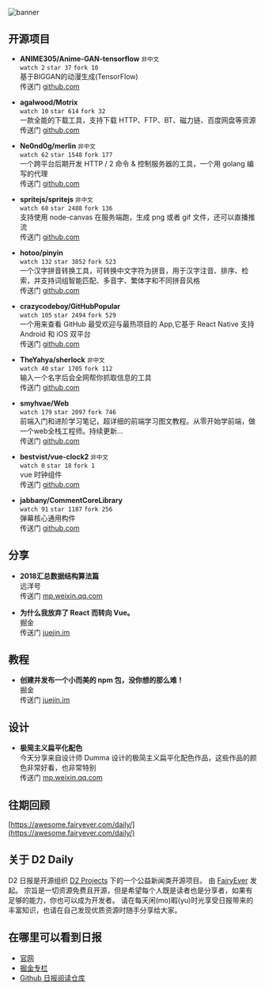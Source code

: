![banner](https://raw.githubusercontent.com/d2-projects/d2-daily/master/source/image/banner@2x.png)

## 开源项目

* **ANIME305/Anime-GAN-tensorflow** `非中文`  
`watch 2` `star 37` `fork 10`  
基于BIGGAN的动漫生成(TensorFlow)  
传送门 [github.com](https://github.com/ANIME305/Anime-GAN-tensorflow)

* **agalwood/Motrix**   
`watch 10` `star 614` `fork 32`  
一款全能的下载工具，支持下载 HTTP、FTP、BT、磁力链、百度网盘等资源  
传送门 [github.com](https://github.com/agalwood/Motrix)

* **Ne0nd0g/merlin** `非中文`  
`watch 62` `star 1548` `fork 177`  
一个跨平台后期开发 HTTP / 2 命令 & 控制服务器的工具，一个用 golang 编写的代理  
传送门 [github.com](https://github.com/Ne0nd0g/merlin)

* **spritejs/spritejs** `非中文`  
`watch 68` `star 2488` `fork 136`  
支持使用 node-canvas 在服务端跑，生成 png 或者 gif 文件，还可以直播推流  
传送门 [github.com](https://github.com/spritejs/spritejs#server-side-render)

* **hotoo/pinyin**   
`watch 132` `star 3852` `fork 523`  
一个汉字拼音转换工具，可转换中文字符为拼音，用于汉字注音、排序、检索，并支持词组智能匹配、多音字、繁体字和不同拼音风格  
传送门 [github.com](https://github.com/hotoo/pinyin)

* **crazycodeboy/GitHubPopular**   
`watch 105` `star 2494` `fork 529`  
一个用来查看 GitHub 最受欢迎与最热项目的 App,它基于 React Native 支持 Android 和 iOS 双平台  
传送门 [github.com](https://github.com/crazycodeboy/GitHubPopular)

* **TheYahya/sherlock** `非中文`  
`watch 40` `star 1705` `fork 112`  
输入一个名字后会全网帮你抓取信息的工具  
传送门 [github.com](https://github.com/TheYahya/sherlock)

* **smyhvae/Web**   
`watch 179` `star 2097` `fork 746`  
前端入门和进阶学习笔记，超详细的前端学习图文教程。从零开始学前端，做一个web全栈工程师。持续更新...  
传送门 [github.com](https://github.com/smyhvae/Web)

* **bestvist/vue-clock2** `非中文`  
`watch 0` `star 18` `fork 1`  
vue 时钟组件  
传送门 [github.com](https://github.com/bestvist/vue-clock2)

* **jabbany/CommentCoreLibrary**   
`watch 91` `star 1187` `fork 256`  
弹幕核心通用构件  
传送门 [github.com](https://github.com/jabbany/CommentCoreLibrary)

## 分享

* **2018汇总数据结构算法篇**   
远洋号  
传送门 [mp.weixin.qq.com](https://mp.weixin.qq.com/s?__biz=MjM5MzA1Mzc3Nw==&mid=2247484900&idx=1&sn=b2e93552783b39db516b56158f295aff&chksm=a69da8da91ea21cc3c5d2837f5cf3cb735a0369fbdffffb413819f444e2d08210bce4f4741f8&token=1716948717&lang=zh_CN#rd)

* **为什么我放弃了 React 而转向 Vue。**   
掘金  
传送门 [juejin.im](https://juejin.im/post/5c2c27096fb9a049f66c3672)

## 教程

* **创建并发布一个小而美的 npm 包，没你想的那么难！**   
掘金  
传送门 [juejin.im](https://juejin.im/post/5c26c1b65188252dcb312ad6)

## 设计

* **极简主义扁平化配色**   
今天分享来自设计师 Dumma 设计的极简主义扁平化配色作品，这些作品的颜色非常好看，也非常特别  
传送门 [mp.weixin.qq.com](https://mp.weixin.qq.com/s/SbmgyR9N_Fwo1zPm9KORtA)

## 往期回顾

[https://awesome.fairyever.com/daily/](https://awesome.fairyever.com/daily/)

## 关于 D2 Daily

D2 日报是开源组织 [D2 Projects](https://github.com/d2-projects) 下的一个公益新闻类开源项目。
由 [FairyEver](https://github.com/FairyEver) 发起。
宗旨是一切资源免费且开源，但是希望每个人既是读者也是分享者，如果有足够的能力，你也可以成为开发者。
请在每天闲(mo)暇(yu)时光享受日报带来的丰富知识，也请在自己发现优质资源时随手分享给大家。
## 在哪里可以看到日报

* [官网](https://awesome.fairyever.com/daily/)
* [掘金专栏](https://juejin.im/user/57a48b632e958a006691b946)
* [Github 日报阅读仓库](https://github.com/d2-projects/d2-daily)